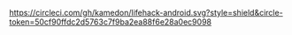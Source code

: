 https://circleci.com/gh/kamedon/lifehack-android.svg?style=shield&circle-token=50cf90ffdc2d5763c7f9ba2ea88f6e28a0ec9098